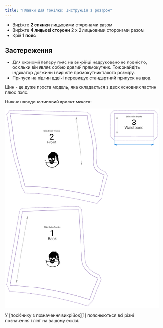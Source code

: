 ```yaml
---
title: "Плавки для гомілки: Інструкція з розкрою"
---
```


- Виріжте **2 спинки** лицьовими сторонами разом
- Виріжте **4 лицьові сторони** 2 х 2 лицьовими сторонами разом
- Крій **1 пояс**

## Застереження

- Для економії паперу пояс на викрійці надруковано не повністю, оскільки він являє собою довгий прямокутник. Тож знайдіть індикатор довжини і виріжте прямокутник такого розміру.
- Припуск на підгин вдвічі перевищує стандартний припуск на шов.

Шин - це дуже проста модель, яка складається з двох основних частин плюс пояс.

Нижче наведено типовий проект макета:

![Типовий проект Шин](layout.svg)

<Tip>

У [посібнику з позначення викрійок][1] пояснюються всі різні позначення і лінії на вашому ескізі.

</Tip>
